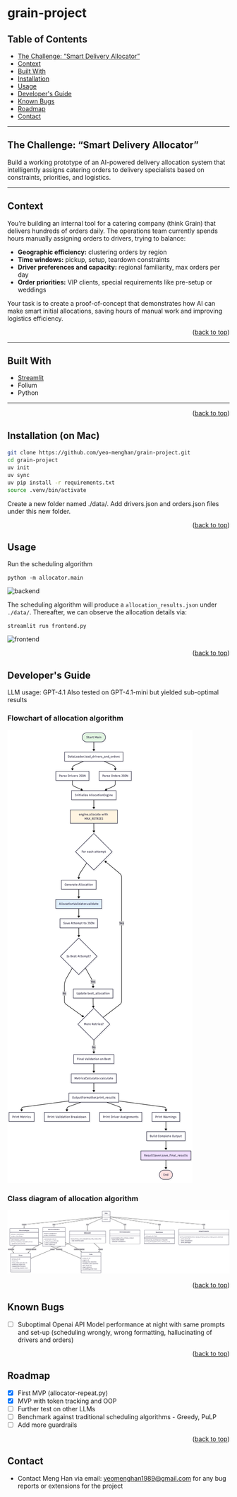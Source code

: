 # grain-project

<a id="readme-top"></a>


## Table of Contents
- [The Challenge: “Smart Delivery Allocator”](#the-challenge-smart-delivery-allocator)
- [Context](#context)
- [Built With](#built-with)
- [Installation](#installation)
- [Usage](#usage)
- [Developer's Guide](#developers-guide)
- [Known Bugs](#known-bugs)
- [Roadmap](#roadmap)
- [Contact](#contact)

---

## The Challenge: “Smart Delivery Allocator”

Build a working prototype of an AI-powered delivery allocation system that intelligently assigns catering orders to delivery specialists based on constraints, priorities, and logistics.

---

## Context

You’re building an internal tool for a catering company (think Grain) that delivers hundreds of orders daily. The operations team currently spends hours manually assigning orders to drivers, trying to balance:

- **Geographic efficiency:** clustering orders by region
- **Time windows:** pickup, setup, teardown constraints
- **Driver preferences and capacity:** regional familiarity, max orders per day
- **Order priorities:** VIP clients, special requirements like pre-setup or weddings

Your task is to create a proof-of-concept that demonstrates how AI can make smart initial allocations, saving hours of manual work and improving logistics efficiency.

<p align="right">(<a href="#readme-top">back to top</a>)</p>

---

## Built With

- [Streamlit](https://streamlit.io/)
- Folium
- Python

---

<p align="right">(<a href="#readme-top">back to top</a>)</p>

## Installation (on Mac)

```bash
git clone https://github.com/yeo-menghan/grain-project.git
cd grain-project
uv init
uv sync
uv pip install -r requirements.txt
source .venv/bin/activate
```

Create a new folder named ./data/.
Add drivers.json and orders.json files under this new folder.

<p align="right">(<a href="#readme-top">back to top</a>)</p>

## Usage

Run the scheduling algorithm
```
python -m allocator.main
```
![backend](./images/backend-demo.gif)

The scheduling algorithm will produce a `allocation_results.json` under `./data/`. Thereafter, we can observe the allocation details via:
```
streamlit run frontend.py
```
![frontend](./images/frontend-demo.gif)

<p align="right">(<a href="#readme-top">back to top</a>)</p>

## Developer's Guide

LLM usage: GPT-4.1
Also tested on GPT-4.1-mini but yielded sub-optimal results

### Flowchart of allocation algorithm
![flowchart](./images/backend-flowchart.png)

### Class diagram of allocation algorithm

![class-diagram](./images/backend-class.png)

<p align="right">(<a href="#readme-top">back to top</a>)</p>

## Known Bugs
- [ ] Suboptimal Openai API Model performance at night with same prompts and set-up (scheduling wrongly, wrong formatting, hallucinating of drivers and orders) 

<p align="right">(<a href="#readme-top">back to top</a>)</p>

## Roadmap

- [x] First MVP (allocator-repeat.py)
- [x] MVP with token tracking and OOP
- [ ] Further test on other LLMs
- [ ] Benchmark against traditional scheduling algorithms - Greedy, PuLP
- [ ] Add more guardrails

<p align="right">(<a href="#readme-top">back to top</a>)</p>

## Contact

* Contact Meng Han via email: yeomenghan1989@gmail.com for any bug reports or extensions for the project


